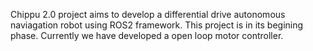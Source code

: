Chippu 2.0 project aims to develop a differential drive autonomous naviagation robot using ROS2 framework. This project is in its begining phase. Currently we have developed a open loop motor controller. 
